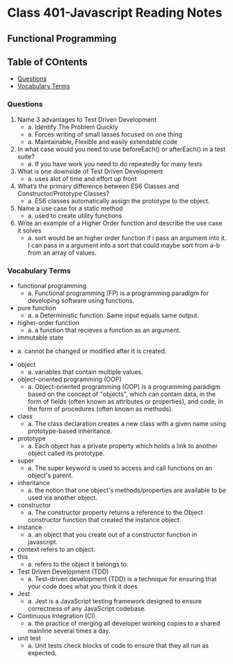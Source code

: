# Class 401-Javascript Reading Notes

## Functional Programming

## Table of COntents

* [Questions](###questions)
* [Vocabulary Terms](###vocabulary-terms)

### Questions

1. Name 3 advantages to Test Driven Development
    - a. Identify The Problem Quickly
    - a. Forces writing of small lasses focused on one thing
    - a. Maintainable, Flexible and easily extendable code
2. In what case would you need to use beforeEach() or afterEach() in a test suite?
    - a. If you have work you need to do repeatedly for many tests
3. What is one downside of Test Driven Development
    - a. uses alot of time and effort up front
4. What’s the primary difference between ES6 Classes and Constructor/Prototype Classes?
    - a. ES6 classes automatically assign the prototype to the object.
5. Name a use case for a static method
    - a. used to create utility functions
6. Write an example of a Higher Order function and describe the use case it solves
    - a. sort would be an higher order function if i pass an argument into it. I can pass in a argument into a sort that could maybe sort from a-b from an array of values.
### Vocabulary Terms

* functional programming
    - a. Functional programming (FP) is a programming paradigm for developing software using functions.
* pure function
    - a. a Deterministic function. Same input equals same output.
* higher-order function
    - a. a function that recieves a function as an argument.
* immutable state
 - a. cannot be changed or modified after it is created.
* object
    - a. variables that contain multiple values.
* object-oriented programming (OOP)
    - a. Object-oriented programming (OOP) is a programming paradigm based on the concept of "objects", which can contain data, in the form of fields (often known as attributes or properties), and code, in the form of procedures (often known as methods).
* class
    - a. The class declaration creates a new class with a given name using prototype-based inheritance.
* prototype
    - a. Each object has a private property which holds a link to another object called its prototype.
* super
    - a. The super keyword is used to access and call functions on an object's parent.
* inheritance
    - a. the notion that one object's methods/properties are available to be used via another object. 
* constructor
    - a. The constructor property returns a reference to the Object constructor function that created the instance object. 
* instance
    - a. an object that you create out of a constructor function in javascript.
* context
    refers to an object.
* this
    - a. refers to the object it belongs to.
* Test Driven Development (TDD)
    - a. Test-driven development (TDD) is a technique for ensuring that your code does what you think it does
* Jest
    - a. Jest is a JavaScript testing framework designed to ensure correctness of any JavaScript codebase.
* Continuous Integration (CI)
    - a. the practice of merging all developer working copies to a shared mainline several times a day.
* unit test
    - a. Unit tests check blocks of code to ensure that they all run as expected.